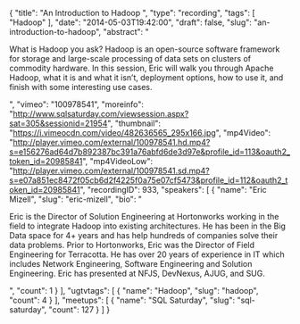 {
  "title": "An Introduction to Hadoop ",
  "type": "recording",
  "tags": [
    "Hadoop"
  ],
  "date": "2014-05-03T19:42:00",
  "draft": false,
  "slug": "an-introduction-to-hadoop",
  "abstract": "<p>What is Hadoop you ask? Hadoop is an open-source software framework for storage and large-scale processing of data sets on clusters of commodity hardware. In this session, Eric will walk you through Apache Hadoop, what it is and what it isn’t, deployment options, how to use it, and finish with some interesting use cases. </p>",
  "vimeo": "100978541",
  "moreinfo": "http://www.sqlsaturday.com/viewsession.aspx?sat=305&sessionid=21954",
  "thumbnail": "https://i.vimeocdn.com/video/482636565_295x166.jpg",
  "mp4Video": "http://player.vimeo.com/external/100978541.hd.mp4?s=e156276ad64d7b892387bc391a76abfd6de3d97e&profile_id=113&oauth2_token_id=20985841",
  "mp4VideoLow": "http://player.vimeo.com/external/100978541.sd.mp4?s=e07a851ec8472f05cb6d2f4225f0a75e07cf5473&profile_id=112&oauth2_token_id=20985841",
  "recordingID": 933,
  "speakers": [
    {
      "name": "Eric Mizell",
      "slug": "eric-mizell",
      "bio": "<p>Eric is the Director of Solution Engineering at Hortonworks working in the field to integrate Hadoop into existing architectures. He has been in the Big Data space for 4+ years and has help hundreds of companies solve their data problems. Prior to Hortonworks, Eric was the Director of Field Engineering for Terracotta. He has over 20 years of experience in IT which includes Network Engineering, Software Engineering and Solution Engineering. Eric has presented at NFJS, DevNexus, AJUG, and SUG. </p>",
      "count": 1
    }
  ],
  "ugtvtags": [
    {
      "name": "Hadoop",
      "slug": "hadoop",
      "count": 4
    }
  ],
  "meetups": [
    {
      "name": "SQL Saturday",
      "slug": "sql-saturday",
      "count": 127
    }
  ]
}